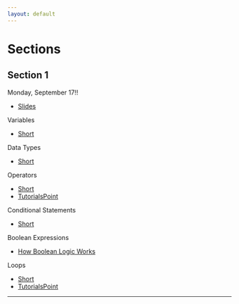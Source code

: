 ```yaml
---
layout: default
---
```


# Sections

## Section 1
Monday, September 17!!

* [Slides](https://docs.google.com/presentation/d/1ySMY0u8XyB4ZAUnUw7kGKg6jQsevqW-C_MDhAJEBC9c/edit?usp=sharing)

Variables
* [Short](https://www.youtube.com/watch?v=GiFbdVGjF9I&index=51&t=0s&list=PLhQjrBD2T381k8ul4WQ8SQ165XqY149WW)

Data Types
* [Short](https://www.youtube.com/watch?v=Fc9htmvVZ9U&index=15&t=0s&list=PLhQjrBD2T381k8ul4WQ8SQ165XqY149WW)

Operators
* [Short](https://www.youtube.com/watch?v=f1xZf4iJDWE&index=39&t=0s&list=PLhQjrBD2T381k8ul4WQ8SQ165XqY149WW)
* [TutorialsPoint](https://www.tutorialspoint.com/cprogramming/c_operators.htm)

Conditional Statements
* [Short](https://www.youtube.com/watch?v=1wsaV5nVC7g&index=12&t=0s&list=PLhQjrBD2T381k8ul4WQ8SQ165XqY149WW)

Boolean Expressions
* [How Boolean Logic Works](https://computer.howstuffworks.com/boolean.htm)

Loops
* [Short](https://www.youtube.com/watch?v=WgX8e_O7eG8&index=35&t=0s&list=PLhQjrBD2T381k8ul4WQ8SQ165XqY149WW)
* [TutorialsPoint](https://www.tutorialspoint.com/cprogramming/c_loops.htm)


---
